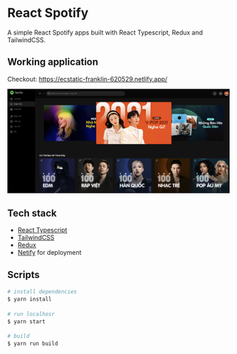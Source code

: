 # React Spotify

A simple React Spotify apps built with React Typescript, Redux and TailwindCSS.

## Working application

Checkout: https://ecstatic-franklin-620529.netlify.app/

![Workspace](public/assets/images/landing.png)

## Tech stack

- [React Typescript](https://reactjs.org/)
- [TailwindCSS](https://tailwindcss.com/)
- [Redux](https://redux.js.org/)
- [Netify](https://www.netlify.com/) for deployment

## Scripts

```bash
# install dependencies
$ yarn install

# run localhosr
$ yarn start

# build
$ yarn run build
```
